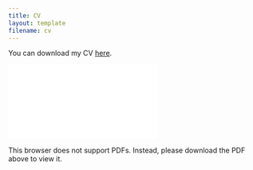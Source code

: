 ```yaml
---
title: CV
layout: template
filename: cv
--- 
```


You can download my CV [here](download/cv_manfei_li.pdf 'cv_manfei_li.pdf').

<object data="download/cv_manfei_li.pdf" width="100%" height="auto" type="application/pdf">
    <embed src="download/cv_manfei_li.pdf">
        <p>This browser does not support PDFs. Instead, please download the PDF above to view it.</p>
    </embed>
</object>

